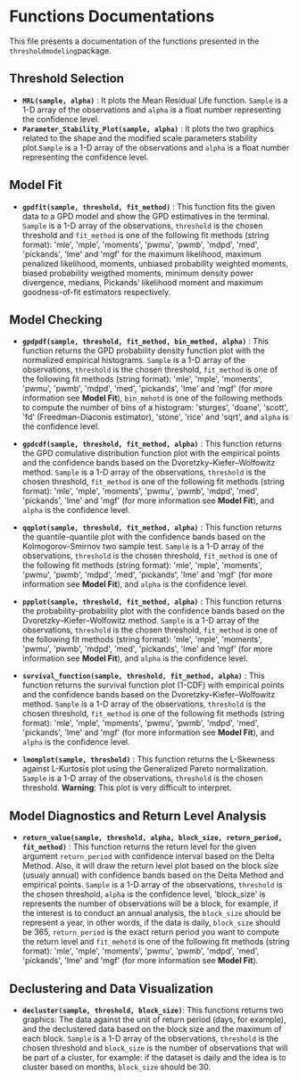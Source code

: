 # Functions Documentations

This file presents a documentation of the functions presented in the ``thresholdmodeling``package. 

## Threshold Selection
* **``MRL(sample, alpha)``** : It plots the Mean Residual Life function. ``Sample`` is a 1-D array of the observations and ``alpha`` is a float number representing the confidence level.   
* **``Parameter_Stability_Plot(sample, alpha)``** : It plots the two graphics related to the shape and the modified scale parameters stability plot.``Sample`` is a 1-D array of the observations and ``alpha`` is a float number representing the confidence level. 

## Model Fit
* **``gpdfit(sample, threshold, fit_method)``** : This function fits the given data to a GPD model and show the GPD estimatives in the terminal. ``Sample`` is a 1-D array of the observations, ``threshold`` is the chosen threshold and ``fit_method`` is one of the following fit methods (string format): 'mle', 'mple', 'moments', 'pwmu', 'pwmb', 'mdpd', 'med', 'pickands', 'lme' and 'mgf' for the maximum likelihood, maximum penalized likelihood, moments, unbiased probability weighted moments, biased probability weigthed moments, minimum density power divergence, medians, Pickands’ likelihood moment and maximum goodness-of-fit estimators respectively.

## Model Checking
* **``gpdpdf(sample, threshold, fit_method, bin_method, alpha)``**  : This function returns the GPD probability density function plot with the normalized empirical histograms. ``Sample`` is a 1-D array of the observations, ``threshold`` is the chosen threshold, ``fit_method`` is one of the following fit methods (string format): 'mle', 'mple', 'moments', 'pwmu', 'pwmb', 'mdpd', 'med', 'pickands', 'lme' and 'mgf' (for more information see **Model Fit**), ``bin_mehotd`` is one of the following methods to compute the number of bins of a histogram: 'sturges', 'doane', 'scott', 'fd' (Freedman-Diaconis estimator), 'stone', 'rice' and 'sqrt', and ``alpha`` is the confidence level.

* **``gpdcdf(sample, threshold, fit_method, alpha)``**  : This function returns the GPD comulative distribution function plot with the empirical points and the confidence bands based on the Dvoretzky–Kiefer–Wolfowitz method. ``Sample`` is a 1-D array of the observations, ``threshold`` is the chosen threshold, ``fit_method`` is one of the following fit methods (string format): 'mle', 'mple', 'moments', 'pwmu', 'pwmb', 'mdpd', 'med', 'pickands', 'lme' and 'mgf' (for more information see **Model Fit**), and ``alpha`` is the confidence level.

* **``qqplot(sample, threshold, fit_method, alpha)``**  : This function returns the quantile-quantile plot with the confidence bands based on the Kolmogorov-Smirnov two sample test. ``Sample`` is a 1-D array of the observations, ``threshold`` is the chosen threshold, ``fit_method`` is one of the following fit methods (string format): 'mle', 'mple', 'moments', 'pwmu', 'pwmb', 'mdpd', 'med', 'pickands', 'lme' and 'mgf' (for more information see **Model Fit**), and ``alpha`` is the confidence level.

* **``ppplot(sample, threshold, fit_method, alpha)``**  : This function returns the probability-probability plot with the confidence bands based on the Dvoretzky–Kiefer–Wolfowitz method. ``Sample`` is a 1-D array of the observations, ``threshold`` is the chosen threshold, ``fit_method`` is one of the following fit methods (string format): 'mle', 'mple', 'moments', 'pwmu', 'pwmb', 'mdpd', 'med', 'pickands', 'lme' and 'mgf' (for more information see **Model Fit**), and ``alpha`` is the confidence level.

* **``survival_function(sample, threshold, fit_method, alpha)``**  : This function returns the survival function plot (1-CDF) with empirical points and the confidence bands based on the Dvoretzky–Kiefer–Wolfowitz method. ``Sample`` is a 1-D array of the observations, ``threshold`` is the chosen threshold, ``fit_method`` is one of the following fit methods (string format): 'mle', 'mple', 'moments', 'pwmu', 'pwmb', 'mdpd', 'med', 'pickands', 'lme' and 'mgf' (for more information see **Model Fit**), and ``alpha`` is the confidence level.

* **``lmomplot(sample, threshold)``**  : This function returns the L-Skewness against L-Kurtosis plot using the Generalized Pareto normalization. ``Sample`` is a 1-D array of the observations, ``threshold`` is the chosen threshold. **Warning**: This plot is very difficult to interpret. 

## Model Diagnostics and Return Level Analysis
* **``return_value(sample, threshold, alpha, block_size, return_period, fit_method)``** : This function returns the return level for the given argument ``return_period`` with confidence interval based on the Delta Method. Also, it will draw the return level plot based on the block size (usualy annual) with confidence bands based on the Delta Method and empirical points. ``Sample`` is a 1-D array of the observations, ``threshold`` is the chosen threshold, ``alpha`` is the confidence level, 'block_size' is represents the number of observations will be a block, for example, if the interest is to conduct an annual analysis, the ``block_size`` should be represent a year, in other words, if the data is daily, ``block_size`` should be 365, ``return_period`` is the exact return period you want to compute the return level and ``fit_mehotd``  is one of the following fit methods (string format): 'mle', 'mple', 'moments', 'pwmu', 'pwmb', 'mdpd', 'med', 'pickands', 'lme' and 'mgf' (for more information see **Model Fit**).

## Declustering and Data Visualization

* **``decluster(sample, threshold, block_size)``**: This functions returns two graphics: The data against the unit of return period (days, for example), and the declustered data based on the block size and the maximum of each block. ``Sample`` is a 1-D array of the observations, ``threshold`` is the chosen threshold and ``block_size`` is the number of observations that will be part of a cluster, for example: if the dataset is daily and the idea is to cluster based on months, ``block_size`` should be 30. 



